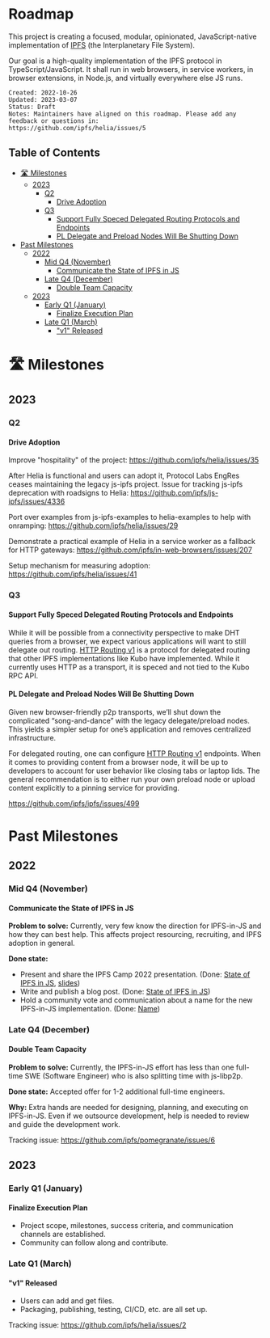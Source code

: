 # Roadmap <!-- omit in toc -->

This project is creating a focused, modular, opinionated, JavaScript-native implementation of [IPFS](https://ipfs.tech/) (the Interplanetary File System).

Our goal is a high-quality implementation of the IPFS protocol in TypeScript/JavaScript. It shall run in web browsers, in service workers, in browser extensions, in Node.js, and virtually everywhere else JS runs.

```
Created: 2022-10-26
Updated: 2023-03-07
Status: Draft
Notes: Maintainers have aligned on this roadmap. Please add any feedback or questions in:
https://github.com/ipfs/helia/issues/5
```

## Table of Contents <!-- omit in toc -->

- [🛣️ Milestones](#️-milestones)
  - [2023](#2023)
    - [Q2](#q2)
      - [Drive Adoption](#drive-adoption)
    - [Q3](#q3)
      - [Support Fully Speced Delegated Routing Protocols and Endpoints](#support-fully-speced-delegated-routing-protocols-and-endpoints)
      - [PL Delegate and Preload Nodes Will Be Shutting Down](#pl-delegate-and-preload-nodes-will-be-shutting-down)
- [Past Milestones](#past-milestones)
  - [2022](#2022)
    - [Mid Q4 (November)](#mid-q4-november)
      - [Communicate the State of IPFS in JS](#communicate-the-state-of-ipfs-in-js)
    - [Late Q4 (December)](#late-q4-december)
      - [Double Team Capacity](#double-team-capacity)
  - [2023](#2023-1)
    - [Early Q1 (January)](#early-q1-january)
      - [Finalize Execution Plan](#finalize-execution-plan)
    - [Late Q1 (March)](#late-q1-march)
      - ["v1" Released](#v1-released)

# 🛣️ Milestones

## 2023

### Q2

#### Drive Adoption

Improve "hospitality" of the project: https://github.com/ipfs/helia/issues/35

After Helia is functional and users can adopt it, Protocol Labs EngRes ceases maintaining the legacy js-ipfs project. Issue for tracking js-ipfs deprecation with roadsigns to Helia: https://github.com/ipfs/js-ipfs/issues/4336

Port over examples from js-ipfs-examples to helia-examples to help with onramping: https://github.com/ipfs/helia/issues/29

Demonstrate a practical example of Helia in a service worker as a fallback for HTTP gateways: https://github.com/ipfs/in-web-browsers/issues/207

Setup mechanism for measuring adoption: https://github.com/ipfs/helia/issues/41

### Q3

#### Support Fully Speced Delegated Routing Protocols and Endpoints

While it will be possible from a connectivity perspective to make DHT queries from a browser, we expect various applications will want to still delegate out routing. [HTTP Routing v1](https://github.com/ipfs/specs/blob/main/routing/ROUTING_V1_HTTP.md) is a protocol for delegated routing that other IPFS implementations like Kubo have implemented. While it currently uses HTTP as a transport, it is speced and not tied to the Kubo RPC API.

#### PL Delegate and Preload Nodes Will Be Shutting Down

Given new browser-friendly p2p transports, we’ll shut down the complicated “song-and-dance” with the legacy delegate/preload nodes. This yields a simpler setup for one’s application and removes centralized infrastructure.

For delegated routing, one can configure [HTTP Routing v1](https://github.com/ipfs/specs/blob/main/routing/ROUTING_V1_HTTP.md) endpoints. When it comes to providing content from a browser node, it will be up to developers to account for user behavior like closing tabs or laptop lids. The general recommendation is to either run your own preload node or upload content explicitly to a pinning service for providing.

https://github.com/ipfs/ipfs/issues/499

# Past Milestones

## 2022

### Mid Q4 (November)

#### Communicate the State of IPFS in JS

**Problem to solve:** Currently, very few know the direction for IPFS-in-JS and how they can best help. This affects project resourcing, recruiting, and IPFS adoption in general.

**Done state:**

- Present and share the IPFS Camp 2022 presentation. (Done: [State of IPFS in JS](https://www.youtube.com/watch?v=4BPah-xItxA), [slides](https://github.com/achingbrain/state-of-ipfs-in-js-2022-talk))
- Write and publish a blog post. (Done: [State of IPFS in JS](https://blog.ipfs.tech/state-of-ipfs-in-js/))
- Hold a community vote and communication about a name for the new IPFS-in-JS implementation. (Done: [Name](https://github.com/ipfs/helia#name))

### Late Q4 (December)

#### Double Team Capacity

**Problem to solve:** Currently, the IPFS-in-JS effort has less than one full-time SWE (Software Engineer) who is also splitting time with js-libp2p.

**Done state:** Accepted offer for 1-2 additional full-time engineers.

**Why:** Extra hands are needed for designing, planning, and executing on IPFS-in-JS. Even if we outsource development, help is needed to review and guide the development work.

Tracking issue: https://github.com/ipfs/pomegranate/issues/6

## 2023

### Early Q1 (January)

#### Finalize Execution Plan

- Project scope, milestones, success criteria, and communication channels are established.
- Community can follow along and contribute.

### Late Q1 (March)

#### "v1" Released

- Users can add and get files.
- Packaging, publishing, testing, CI/CD, etc. are all set up.

Tracking issue: https://github.com/ipfs/helia/issues/2
